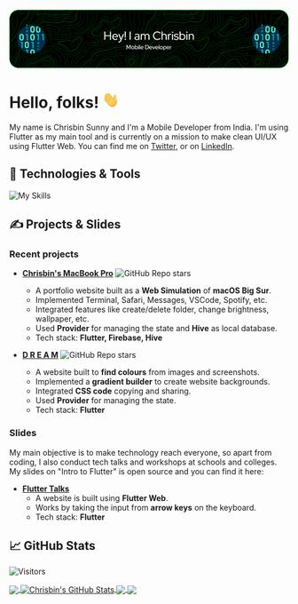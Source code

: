 
[![Header](https://raw.githubusercontent.com/chrisbinsunny/chrisbinsunny/master/header.png "Header")](https://chrisbinsunny.github.io/)

# Hello, folks! <img src="https://raw.githubusercontent.com/chrisbinsunny/chrisbinsunny/master/wave.gif" width="30px" height="30px" />

My name is Chrisbin Sunny and I'm a Mobile Developer from India. I'm using Flutter as my main tool and is currently on a mission to make clean UI/UX using Flutter Web. You can find me on [Twitter][1],  or on [LinkedIn][3].

## 🔧 Technologies & Tools
![My Skills](https://skillicons.dev/icons?i=flutter,dart,go,kotlin,swift,html,c)


## &#x270d; Projects & Slides
### Recent projects

- [__Chrisbin's MacBook Pro__](https://chrisbinsunny.github.io/chrishub)  ![GitHub Repo stars](https://img.shields.io/github/stars/chrisbinsunny/chrishub?style=flat-square)
  - A portfolio website built as a __Web Simulation__ of __macOS Big Sur__. 
  - Implemented Terminal, Safari, Messages, VSCode, Spotify, etc. 
  - Integrated features like create/delete folder, change brightness, wallpaper, etc. 
  - Used __Provider__ for managing the state and __Hive__ as local database. 
  - Tech stack: __Flutter, Firebase, Hive__

- [__D R E A M__](https://chrisbinsunny.github.io/dream)  ![GitHub Repo stars](https://img.shields.io/github/stars/chrisbinsunny/dream?style=flat-square)
  - A website built to __find colours__ from images and screenshots.
  - Implemented a __gradient builder__ to create website backgrounds.
  - Integrated __CSS code__ copying and sharing. 
  - Used __Provider__ for managing the state. 
  - Tech stack: __Flutter__

### Slides

My main objective is to make technology reach everyone, so apart from coding, I also conduct tech talks and workshops at schools and colleges. 
My slides on "Intro to Flutter" is open source and you can find it here:
- [__Flutter Talks__](https://chrisbinsunny.github.io/Flutter-Talks)
  - A website is built using __Flutter Web__.
  - Works by taking the input from __arrow keys__ on the keyboard.
  - Tech stack: __Flutter__


## &#x1f4c8; GitHub Stats

![Visitors](https://api.visitorbadge.io/api/visitors?path=chrisbinsunny&label=Visitors&countColor=%2337d67a&style=flat-square)

<a href="https://github.com/chrisbinsunny/chrisbinsunny">
  <img align="center" src="https://github-readme-stats.vercel.app/api/top-langs/?username=chrisbinsunny&hide=java,html,tex&title_color=ffffff&text_color=c9cacc&icon_color=2bbc8a&bg_color=1d1f21&langs_count=3" />
</a>
<a href="https://github.com/chrisbinsunny/chrisbinsunny">
  <img align="center" src="https://github-readme-stats.vercel.app/api?username=chrisbinsunny&show_icons=true&line_height=27&count_private=true&title_color=ffffff&text_color=c9cacc&icon_color=2bbc8a&bg_color=1d1f21" alt="Chrisbin's GitHub Stats" />
</a>

<a href="https://github.com/chrisbinsunny/chrishub">
  <img align="center" src="https://github-readme-stats.vercel.app/api/pin/?username=chrisbinsunny&repo=chrishub&title_color=ffffff&text_color=c9cacc&icon_color=2bbc8a&bg_color=1d1f21" />
</a>


<a href="https://github.com/chrisbinsunny/dream">
  <img align="center" src="https://github-readme-stats.vercel.app/api/pin/?username=chrisbinsunny&repo=dream&title_color=ffffff&text_color=c9cacc&icon_color=2bbc8a&bg_color=1d1f21" />
</a>    



<!-- links to your social media accounts -->

[1]: https://twitter.com/chrisbinsunny
[2]: https://github.com/chrisbinsunny
[3]: https://www.linkedin.com/in/chrisbinsunny
